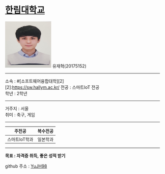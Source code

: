 # [한림대학교][1]             
[1]:https://www.hallym.ac.kr/                    
        
<img src=YJH.jpg height=150 width=150>
유재혁(20175152)

---

소속 : #[소프트웨어융합대학][2]  
[2]:https://sw.hallym.ac.kr/ 
전공 : 스마트IoT 전공       
학년 : 2학년      

----------------

거주지 : 서울         
취미 : 축구, 게임   

----------
|주전공|복수전공|     
|---|---|      
|스마트IoT학과|일본학과|     

---------------------

**목표 : 자격증 취득, 좋은 성적 받기**    


github 주소 : [YuJH98][github]    

[github]:http://github.com/YuJH98



